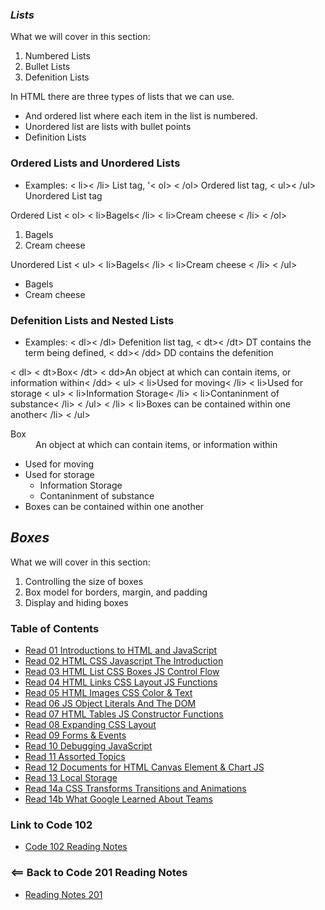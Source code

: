 ### ***Lists***
What we will cover in this section:
 1. Numbered Lists
 2. Bullet Lists
 3. Defenition Lists

In HTML there are three types of lists that we can use.
- And ordered list where each item in the list is numbered. 
- Unordered list are lists with bullet points
- Definition Lists 

### Ordered Lists and Unordered Lists
- Examples: < li>< /li> List tag, '< ol> < /ol> Ordered list tag, < ul>< /ul> Unordered List tag

Ordered List
< ol>
 < li>Bagels< /li>
 < li>Cream cheese < /li>
< /ol>

<ol>
 <li>Bagels</li>
 <li>Cream cheese </li>
</ol>

Unordered List
< ul>
 < li>Bagels< /li>
 < li>Cream cheese < /li>
< /ul>

<ul>
 <li>Bagels</li>
 <li>Cream cheese </li>
</ul>

### Defenition Lists and Nested Lists
- Examples: < dl>< /dl> Defenition list tag, < dt>< /dt> DT contains the term being defined, < dd>< /dd> DD contains the defenition

< dl>
 < dt>Box< /dt>
 < dd>An object at which can contain items, or information within< /dd>
 < ul>
 < li>Used for moving< /li>
 < li>Used for storage
 < ul>
 < li>Information Storage< /li>
 < li>Contaninment of substance< /li>
 < /ul>
 < /li>
 < li>Boxes can be contained within one another< /li> 
 < /ul>
 
<dl>
<dt>Box</dt>
<dd>An object at which can contain items, or information within</dd>
<ul>
<li>Used for moving</li>
<li>Used for storage
<ul>
<li>Information Storage</li>
<li>Contaninment of substance</li>
</ul>
</li>
<li>Boxes can be contained within one another</li> 
</ul>

## ***Boxes***
What we will cover in this section:
1. Controlling the size of boxes
2. Box model for borders, margin, and padding
3. Display and hiding boxes


### Table of Contents
- [Read 01 Introductions to HTML and JavaScript](Read01.md)
- [Read 02 HTML CSS Javascript The Introduction](Read02.md)
- [Read 03 HTML List CSS Boxes JS Control Flow](Read03.md)
- [Read 04 HTML Links CSS Layout JS Functions](Read04.md)
- [Read 05 HTML Images CSS Color & Text](Read05.md)
- [Read 06 JS Object Literals And The DOM](Read06.md)
- [Read 07 HTML Tables JS Constructor Functions](Read07.md)
- [Read 08 Expanding CSS Layout](Read08.md)
- [Read 09 Forms & Events](Read09.md)
- [Read 10 Debugging JavaScript](Read10.md)
- [Read 11 Assorted Topics](Read11.md)
- [Read 12 Documents for HTML Canvas Element & Chart JS](Read12.md)
- [Read 13 Local Storage](Read13.md)
- [Read 14a CSS Transforms Transitions and Animations](Read14A.md)
- [Read 14b What Google Learned About Teams](Read14A.md)

### Link to Code 102
- [Code 102 Reading Notes](https://jtaisey389.github.io/reading-notes/)

### <== Back to Code 201 Reading Notes
- [Reading Notes 201](https://jtaisey389.github.io/reading-notes201.md/)